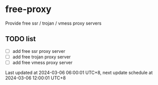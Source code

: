 
# free-proxy
Provide free ssr / trojan / vmess proxy servers


## TODO list
- [ ] add free ssr proxy server
- [ ] add free trojan proxy server
- [ ] add free vmess proxy server

Last updated at 2024-03-06 06:00:01 UTC+8, next update schedule at 2024-03-06 12:00:01 UTC+8

